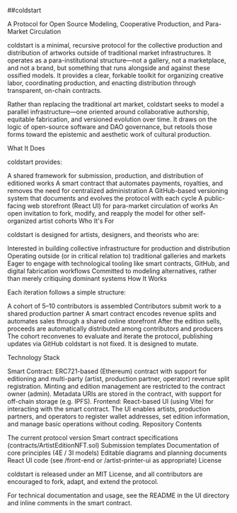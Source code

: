 ##coldstart

A Protocol for Open Source Modeling, Cooperative Production, and Para-Market Circulation

coldstart is a minimal, recursive protocol for the collective production and distribution of artworks outside of traditional market infrastructures. It operates as a para-institutional structure—not a gallery, not a marketplace, and not a brand, but something that runs alongside and against these ossified models. It provides a clear, forkable toolkit for organizing creative labor, coordinating production, and enacting distribution through transparent, on-chain contracts.

Rather than replacing the traditional art market, coldstart seeks to model a parallel infrastructure—one oriented around collaborative authorship, equitable fabrication, and versioned evolution over time. It draws on the logic of open-source software and DAO governance, but retools those forms toward the epistemic and aesthetic work of cultural production.

What It Does

coldstart provides:

A shared framework for submission, production, and distribution of editioned works
A smart contract that automates payments, royalties, and removes the need for centralized administration
A GitHub-based versioning system that documents and evolves the protocol with each cycle
A public-facing web storefront (React UI) for para-market circulation of works
An open invitation to fork, modify, and reapply the model for other self-organized artist cohorts
Who It's For

coldstart is designed for artists, designers, and theorists who are:

Interested in building collective infrastructure for production and distribution
Operating outside (or in critical relation to) traditional galleries and markets
Eager to engage with technological tooling like smart contracts, GitHub, and digital fabrication workflows
Committed to modeling alternatives, rather than merely critiquing dominant systems
How It Works

Each iteration follows a simple structure:

A cohort of 5–10 contributors is assembled
Contributors submit work to a shared production partner
A smart contract encodes revenue splits and automates sales through a shared online storefront
After the edition sells, proceeds are automatically distributed among contributors and producers
The cohort reconvenes to evaluate and iterate the protocol, publishing updates via GitHub
coldstart is not fixed. It is designed to mutate.

Technology Stack

Smart Contract:
ERC721-based (Ethereum) contract with support for editioning and multi-party (artist, production partner, operator) revenue split registration.
Minting and edition management are restricted to the contract owner (admin). Metadata URIs are stored in the contract, with support for off-chain storage (e.g. IPFS).
Frontend:
React-based UI (using Vite) for interacting with the smart contract.
The UI enables artists, production partners, and operators to register wallet addresses, set edition information, and manage basic operations without coding.
Repository Contents

The current protocol version
Smart contract specifications (contracts/ArtistEditionNFT.sol)
Submission templates
Documentation of core principles (4E / 3I models)
Editable diagrams and planning documents
React UI code (see /front-end or /artist-printer-ui as appropriate)
License

coldstart is released under an MIT License, and all contributors are encouraged to fork, adapt, and extend the protocol.

For technical documentation and usage, see the README in the UI directory and inline comments in the smart contract.
